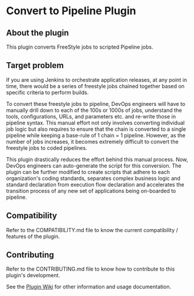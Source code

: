 
# Convert to Pipeline Plugin

## About the plugin
This plugin converts FreeStyle jobs to scripted Pipeline jobs.

## Target problem
If you are using Jenkins to orchestrate application releases, at any point in time, there would be a series of freestyle jobs chained together based on specific criteria to perform builds.

To convert these freestyle jobs to pipeline, DevOps engineers will have to manually drill down to each of the 100s or 1000s of jobs, understand the tools, configurations, URLs, and parameters etc. and re-write those in pipeline syntax. This manual effort not only involves converting individual job logic but also requires to ensure that the chain is converted to a single pipeline while keeping a base-rule of 1 chain = 1 pipeline. However, as the number of jobs increases, it becomes extremely difficult to convert the freestyle jobs to coded pipelines.

This plugin drastically reduces the effort behind this manual process. Now, DevOps engineers can auto-generate the script for this conversion. The plugin can be further modified to create scripts that adhere to each organization's coding standards, separates complex business logic and standard declaration from execution flow declaration and accelerates the transition process of any new set of applications being on-boarded to pipeline.

## Compatibility
Refer to the COMPATIBILITY.md file to know the current compatibility / features of the plugin.

## Contributing
Refer to the CONTRIBUTING.md file to know how to contribute to this plugin's development.

See the [Plugin Wiki](https://wiki.jenkins.io/display/JENKINS/Convert+To+Pipeline+Plugin) for other information and usage documentation.
